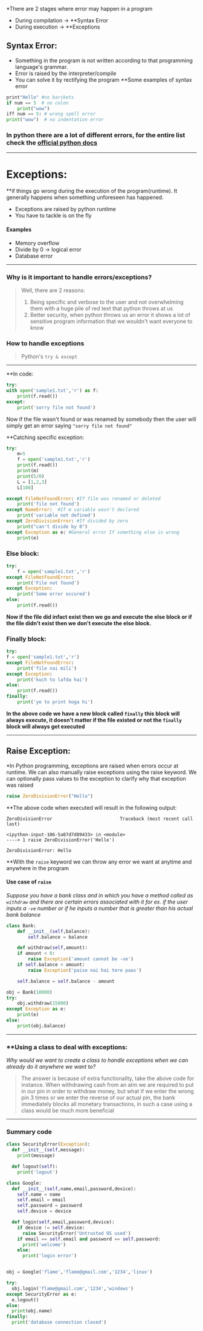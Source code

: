 *There are 2 stages where error may happen in a program
- During compilation -> **Syntax Error
- During execution -> **Exceptions

## Syntax Error:
- Something in the program is not written according to that programming language's grammar.
- Error is raised by the interpreter/compile
- You can solve it by rectifying the program
**Some examples of syntax error
```python
print"Hello" #no barckets
if num == 5  # no colon
	print("wow")
iff num == 5: # wrong spell error
print("wow")  # no indentation error
```

### In python there are a lot of different errors, for the entire list check the [official python docs](https://docs.python.org/3/tutorial/errors.html)
---
# Exceptions:
**if things go wrong during the execution of the program(runtime). It generally happens when something unforeseen has happened.
- Exceptions are raised by python runtime
- You have to tackle is on the fly
#### Examples
- Memory overflow
- Divide by 0 -> logical error
- Database error
---
### Why is it important to handle errors/exceptions?
>Well, there are 2 reasons:
>	1. Being specific and verbose to the user and not overwhelming them with a huge pile of red text that python throws at us
>	2. Better security, when python throws us an error it shows a lot of sensitive program information that we wouldn't want everyone to know

### How to handle exceptions
> Python's `try & except`

---
**In code:
```python
try:
with open('sample1.txt','r') as f:
	print(f.read())
except:
	print('sorry file not found')
```
Now if the file wasn't found or was renamed by somebody then the user will simply get an error saying `"sorry file not found"` 
 
**Catching specific exception:
```python
try:
	m=5
	f = open('sample1.txt','r')
	print(f.read())
	print(m)
	print(5/0)
	L = [1,2,3]
	L[100]

except FileNotFoundError: #If file was renamed or deleted
	print('file not found')
except NameError:  #If m variable wasn't declared
	print('variable not defined')
except ZeroDivisionError: #If divided by zero
	print("can't divide by 0")
except Exception as e: #General error If something else is wrong
	print(e)
```
### Else block:
```python
try:
	f = open('sample1.txt','r')
except FileNotFoundError:
	print('File not found')
except Exception:
	print('Some error occured')
else:
	print(f.read())
```
**Now if the file did infact exist then we go and execute the else block or if the file didn't exist then we don't execute the else block.**
### Finally block:
```python
try:
f = open('sample1.txt','r')
except FileNotFoundError:
	print('file nai mili')
except Exception:
	print('kuch to lafda hai')
else:
	print(f.read())
finally:
	print('ye to print hoga hi')
```
**In the above code we have a new block called `finally` this block will always execute, it doesn't matter if the file existed or not the `finally` block will always get executed**

---
## Raise Exception:
*In Python programming, exceptions are raised when errors occur at runtime.
We can also manually raise exceptions using the raise keyword.
We can optionally pass values to the exception to clarify why that exception was raised

```python
raise ZeroDivisionError("Hello")
```
**The above code when executed will result in the following output:
```traceback
ZeroDivisionError                         Traceback (most recent call last)

<ipython-input-106-5a07d7d89433> in <module>
----> 1 raise ZeroDivisionError('Hello')

ZeroDivisionError: Hello
```

**With the `raise` keyword we can throw any error we want at anytime and anywhere in the program

#### Use case of **`raise`**
 *Suppose you have a bank class and in which you have a method called as `withdraw` and there are certain errors associated with it for ex. if the user inputs a `-ve` number or if he inputs a number that is greater than his actual bank balance*

```python
class Bank:
	def __init__(self,balance):
		self.balance = balance

	def withdraw(self,amount):
	if amount < 0:
		raise Exception('amount cannot be -ve')
	if self.balance < amount:
		raise Exception('paise nai hai tere paas')

	self.balance = self.balance - amount

obj = Bank(10000)
try:
	obj.withdraw(15000)
except Exception as e:
	print(e)
else:
	print(obj.balance)
```
---
### **Using a class to deal with exceptions:

*Why would we want to create a class to handle exceptions when we can already do it anywhere we want to?*
> The answer is because of extra functionality, take the above code for instance. When withdrawing cash from an atm we are required to put in our pin in order to withdraw money, but what if we enter the wrong pin 3 times or we enter the reverse of our actual pin, the bank immediately blocks all monetary transactions, in such a case using a class would be much more beneficial

---
### Summary code
```python
class SecurityError(Exception):
  def __init__(self,message):
    print(message)

  def logout(self):
    print('logout')

class Google:
  def __init__(self,name,email,password,device):
    self.name = name
    self.email = email
    self.password = password
    self.device = device

  def login(self,email,password,device):
    if device != self.device:
      raise SecurityError('Untrusted OS used')
    if email == self.email and password == self.password:
      print('welcome')
    else:
      print('login error')


obj = Google('flame','flame@gmail.com','1234','linux')

try:
  obj.login('flame@gmail.com','1234','windows')
except SecurityError as e:
  e.logout()
else:
  print(obj.name)
finally:
  print('database connection closed')
```